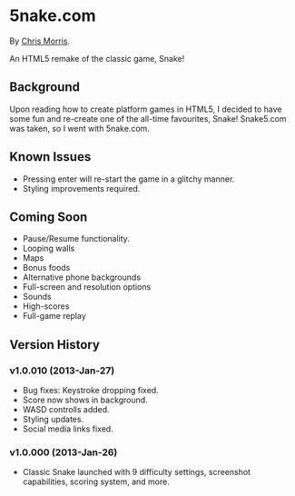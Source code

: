 # 5nake.com

By [Chris Morris](http://chrismorris.org).

An HTML5 remake of the classic game, Snake!

Background
----------
Upon reading how to create platform games in HTML5, I decided to have some fun and re-create one of the all-time favourites, Snake!
Snake5.com was taken, so I went with 5nake.com.

Known Issues
------------
- Pressing enter will re-start the game in a glitchy manner.
- Styling improvements required.

Coming Soon
-----------
- Pause/Resume functionality.
- Looping walls
- Maps
- Bonus foods
- Alternative phone backgrounds
- Full-screen and resolution options
- Sounds
- High-scores
- Full-game replay

Version History
---------------
### v1.0.010 (2013-Jan-27)
- Bug fixes: Keystroke dropping fixed.
- Score now shows in background.
- WASD controlls added.
- Styling updates.
- Social media links fixed.

### v1.0.000 (2013-Jan-26)
- Classic Snake launched with 9 difficulty settings, screenshot capabilities, scoring system, and more.
